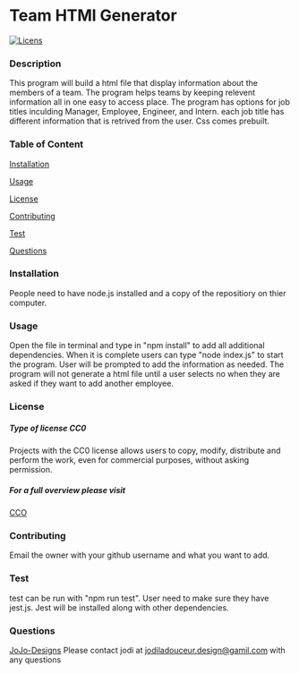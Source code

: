 # Team HTMl Generator
  [![Licens](https://img.shields.io/badge/License-CC0%202.0-blue.svg)](https://opensource.org/licenses/CC0)
  ### Description
  This program will build a html file that display information about the members of a team. The program helps teams by keeping relevent information all in one easy to access place. The program has options for job titles inculding Manager, Employee, Engineer, and Intern. each job title has different information that is retrived from the user. Css comes prebuilt.
  ### Table of Content
  [Installation](#Installation)

  [Usage](#Usage)

  [License](#License)

  [Contributing](#Contributing)

  [Test](#Test)

  [Questions](#Questions)

  ### Installation
  People need to have node.js installed and a copy of the repositiory on thier computer. 
  ### Usage
  Open the file in terminal and type in "npm install" to add all additional dependencies. When it is complete users can type "node index.js" to start the program. User will be prompted to add the information as needed. The program will not generate a html file until a user selects no when they are asked if they want to add another employee.  
  ### License
  ##### Type of license CC0
  Projects with the CC0 license allows users to copy, modify, distribute and perform the work, even for commercial purposes, without asking permission.
 ##### For a full overview please visit
[CCO](https://creativecommons.org/publicdomain/zero/1.0/legalcode)  
  ### Contributing
  Email the owner with your github username and what you want to add. 
  ### Test
  test can be run with "npm run test". User need to make sure they have jest.js. Jest will be installed along with other dependencies. 
  ### Questions
  [JoJo-Designs](https://github.com/JoJo-Designs)
  Please contact jodi at jodiladouceur.design@gamil.com with any questions
